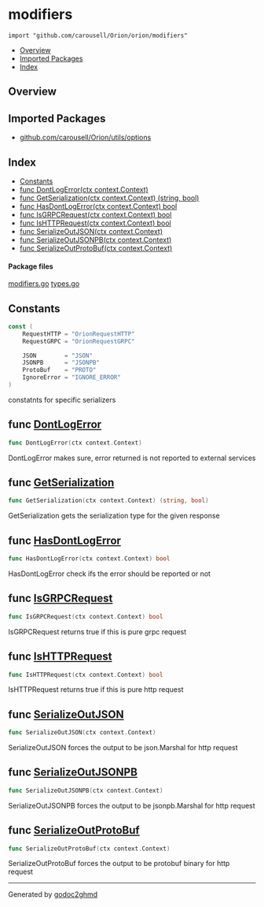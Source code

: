 # modifiers
`import "github.com/carousell/Orion/orion/modifiers"`

* [Overview](#pkg-overview)
* [Imported Packages](#pkg-imports)
* [Index](#pkg-index)

## <a name="pkg-overview">Overview</a>

## <a name="pkg-imports">Imported Packages</a>

- [github.com/carousell/Orion/utils/options](./../../utils/options)

## <a name="pkg-index">Index</a>
* [Constants](#pkg-constants)
* [func DontLogError(ctx context.Context)](#DontLogError)
* [func GetSerialization(ctx context.Context) (string, bool)](#GetSerialization)
* [func HasDontLogError(ctx context.Context) bool](#HasDontLogError)
* [func IsGRPCRequest(ctx context.Context) bool](#IsGRPCRequest)
* [func IsHTTPRequest(ctx context.Context) bool](#IsHTTPRequest)
* [func SerializeOutJSON(ctx context.Context)](#SerializeOutJSON)
* [func SerializeOutJSONPB(ctx context.Context)](#SerializeOutJSONPB)
* [func SerializeOutProtoBuf(ctx context.Context)](#SerializeOutProtoBuf)

#### <a name="pkg-files">Package files</a>
[modifiers.go](./modifiers.go) [types.go](./types.go) 

## <a name="pkg-constants">Constants</a>
``` go
const (
    RequestHTTP = "OrionRequestHTTP"
    RequestGRPC = "OrionRequestGRPC"

    JSON        = "JSON"
    JSONPB      = "JSONPB"
    ProtoBuf    = "PROTO"
    IgnoreError = "IGNORE_ERROR"
)
```
constatnts for specific serializers

## <a name="DontLogError">func</a> [DontLogError](./modifiers.go#L46)
``` go
func DontLogError(ctx context.Context)
```
DontLogError makes sure, error returned is not reported to external services

## <a name="GetSerialization">func</a> [GetSerialization](./modifiers.go#L36)
``` go
func GetSerialization(ctx context.Context) (string, bool)
```
GetSerialization gets the serialization type for the given response

## <a name="HasDontLogError">func</a> [HasDontLogError](./modifiers.go#L51)
``` go
func HasDontLogError(ctx context.Context) bool
```
HasDontLogError check ifs the error should be reported or not

## <a name="IsGRPCRequest">func</a> [IsGRPCRequest](./modifiers.go#L65)
``` go
func IsGRPCRequest(ctx context.Context) bool
```
IsGRPCRequest returns true if this is pure grpc request

## <a name="IsHTTPRequest">func</a> [IsHTTPRequest](./modifiers.go#L58)
``` go
func IsHTTPRequest(ctx context.Context) bool
```
IsHTTPRequest returns true if this is pure http request

## <a name="SerializeOutJSON">func</a> [SerializeOutJSON](./modifiers.go#L21)
``` go
func SerializeOutJSON(ctx context.Context)
```
SerializeOutJSON forces the output to be json.Marshal for http request

## <a name="SerializeOutJSONPB">func</a> [SerializeOutJSONPB](./modifiers.go#L26)
``` go
func SerializeOutJSONPB(ctx context.Context)
```
SerializeOutJSONPB forces the output to be jsonpb.Marshal for http request

## <a name="SerializeOutProtoBuf">func</a> [SerializeOutProtoBuf](./modifiers.go#L31)
``` go
func SerializeOutProtoBuf(ctx context.Context)
```
SerializeOutProtoBuf forces the output to be protobuf binary for http request

- - -
Generated by [godoc2ghmd](https://github.com/GandalfUK/godoc2ghmd)